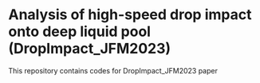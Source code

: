 # Analysis of high-speed drop impact onto deep liquid pool (DropImpact_JFM2023) 
This repository contains codes for DropImpact_JFM2023 paper 
